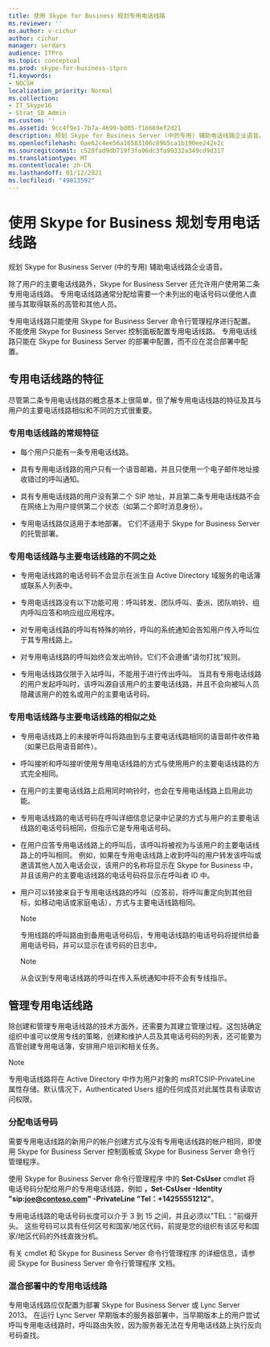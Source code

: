 ```yaml
---
title: 使用 Skype for Business 规划专用电话线路
ms.reviewer: ''
ms.author: v-cichur
author: cichur
manager: serdars
audience: ITPro
ms.topic: conceptual
ms.prod: skype-for-business-itpro
f1.keywords:
- NOCSH
localization_priority: Normal
ms.collection:
- IT_Skype16
- Strat_SB_Admin
ms.custom: ''
ms.assetid: 9cc4f9e1-7b7a-4699-bd05-f16669ef2d21
description: 规划 Skype for Business Server (中的专用) 辅助电话线路企业语音。
ms.openlocfilehash: 0ae62c4ee56a16583106c89b5ca1b190ee242e2c
ms.sourcegitcommit: c528fad9db719f3fa96dc3fa99332a349cd9d317
ms.translationtype: MT
ms.contentlocale: zh-CN
ms.lasthandoff: 01/12/2021
ms.locfileid: "49813592"
---
```

# <a name="plan-for-private-telephone-lines-with-skype-for-business"></a>使用 Skype for Business 规划专用电话线路
 
规划 Skype for Business Server (中的专用) 辅助电话线路企业语音。
  
除了用户的主要电话线路外，Skype for Business Server 还允许用户使用第二条专用电话线路。 专用电话线路通常分配给需要一个未列出的电话号码以便他人直接与其取得联系的高管和其他人员。
  
专用电话线路只能使用 Skype for Business Server 命令行管理程序进行配置。 不能使用 Skype for Business Server 控制面板配置专用电话线路。 专用电话线路只能在 Skype for Business Server 的部署中配置，而不应在混合部署中配置。
  
## <a name="characteristics-of-private-telephone-lines"></a>专用电话线路的特征

尽管第二条专用电话线路的概念基本上很简单，但了解专用电话线路的特征及其与用户的主要电话线路相似和不同的方式很重要。
  
### <a name="general-characteristics-of-private-telephone-lines"></a>专用电话线路的常规特征

- 每个用户只能有一条专用电话线路。
    
- 具有专用电话线路的用户只有一个语音邮箱，并且只使用一个电子邮件地址接收错过的呼叫通知。
    
- 具有专用电话线路的用户没有第二个 SIP 地址，并且第二条专用电话线路不会在网络上为用户提供第二个状态（如第二个即时消息身份）。 
    
- 专用电话线路仅适用于本地部署。 它们不适用于 Skype for Business Server 的托管部署。
    
### <a name="how-private-telephone-lines-differ-from-primary-telephone-lines"></a>专用电话线路与主要电话线路的不同之处

- 专用电话线路的电话号码不会显示在派生自 Active Directory 域服务的电话簿或联系人列表中。
    
- 专用电话线路没有以下功能可用：呼叫转发、团队呼叫、委派、团队响铃、组内呼叫应答和响应组应用程序。
    
- 对专用电话线路的呼叫有特殊的响铃，呼叫的系统通知会告知用户传入呼叫位于其专用线路上。
    
- 对专用电话线路的呼叫始终会发出响铃。它们不会遵循“请勿打扰”规则。
    
- 专用电话线路仅限于入站呼叫，不能用于进行传出呼叫。 当具有专用电话线路的用户发起呼叫时，该呼叫源自该用户的主要电话线路，并且不会向被叫人员隐藏该用户的姓名或用户的主要电话号码。
    
### <a name="how-private-telephone-lines-are-similar-to-primary-telephone-lines"></a>专用电话线路与主要电话线路的相似之处

- 专用电话线路上的未接听呼叫将路由到与主要电话线路相同的语音邮件收件箱（如果已启用语音邮件）。
    
- 呼叫接听和呼叫接听使用专用电话线路的方式与使用用户的主要电话线路的方式完全相同。
    
- 在用户的主要电话线路上启用同时响铃时，也会在专用电话线路上启用此功能。
    
- 专用电话线路的电话号码在呼叫详细信息记录中记录的方式与用户的主要电话线路的电话号码相同，但指示它是专用电话号码。
    
- 在用户应答专用电话线路上的呼叫后，该呼叫将被视为与该用户的主要电话线路上的呼叫相同。 例如，如果在专用电话线路上收到呼叫的用户转发该呼叫或邀请其他人加入电话会议，该用户的名称将显示在 Skype for Business 中，并且该用户的主要电话线路的电话号码将显示在呼叫者 ID 中。
    
- 用户可以转接来自于专用电话线路的呼叫（应答前，将呼叫重定向到其他目标，如移动电话或家庭电话），方式与主要电话线路相同。 
    
    > [!NOTE]
    > 专用线路的呼叫路由到备用电话号码后，专用电话线路的电话号码将提供给备用电话号码，并可以显示在该号码的日志中。 
  
    > [!NOTE]
    > 从会议到专用电话线路的呼叫在传入系统通知中将不会有专线指示。
  
## <a name="administering-private-telephone-lines"></a>管理专用电话线路

除创建和管理专用电话线路的技术方面外，还需要为其建立管理过程。这包括确定组织中谁可以使用专线的策略，创建和维护人员及其电话号码的列表，还可能要为高管创建专用电话簿，安排用户培训和相关任务。
  
> [!NOTE]
> 专用电话线路将在 Active Directory 中作为用户对象的 msRTCSIP-PrivateLine 属性存储。默认情况下，Authenticated Users 组的任何成员对此属性具有读取访问权限。 
  
### <a name="assigning-telephone-numbers"></a>分配电话号码

 需要专用电话线路的新用户的帐户创建方式与没有专用电话线路的帐户相同，即使用 Skype for Business Server 控制面板或 Skype for Business Server 命令行管理程序。
  
使用 Skype for Business Server 命令行管理程序 中的 **Set-CsUser** cmdlet 将电话号码分配给用户的专用电话线路，例如 **，Set-CsUser -Identity "sip:joe@contoso.com" -PrivateLine "Tel：+14255551212"**。
  
专用电话线路的电话号码长度可以介于 3 到 15 之间，并且必须以"TEL："前缀开头。 这些号码可以具有任何区号和国家/地区代码，前提是您的组织有该区号和国家/地区代码的外线直拨分机。 
  
有关 cmdlet 和 Skype for Business Server 命令行管理程序 的详细信息，请参阅 Skype for Business Server 命令行管理程序 文档。
  
### <a name="private-telephone-lines-in-mixed-deployments"></a>混合部署中的专用电话线路

专用电话线路应仅配置为部署 Skype for Business Server 或 Lync Server 2013。 在运行 Lync Server 早期版本的服务器部署中，当早期版本上的用户尝试呼叫专用电话线路时，呼叫路由失败，因为服务器无法在专用电话线路上执行反向号码查找。
  

